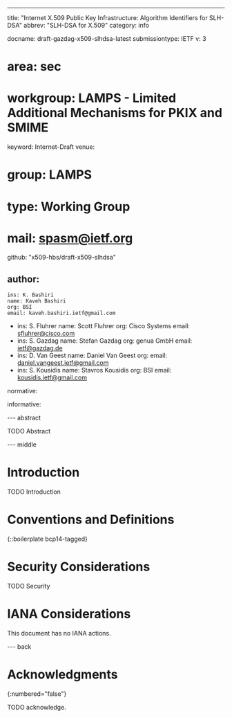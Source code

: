 ---
title: "Internet X.509 Public Key Infrastructure: Algorithm Identifiers for SLH-DSA"
abbrev: "SLH-DSA for X.509"
category: info

docname: draft-gazdag-x509-slhdsa-latest
submissiontype: IETF
v: 3
# area: sec
# workgroup: LAMPS - Limited Additional Mechanisms for PKIX and SMIME
keyword: Internet-Draft
venue:
#  group: LAMPS
#  type: Working Group
#  mail: spasm@ietf.org
  github: "x509-hbs/draft-x509-slhdsa"

author:
-
    ins: K. Bashiri
    name: Kaveh Bashiri
    org: BSI
    email: kaveh.bashiri.ietf@gmail.com
-
    ins: S. Fluhrer
    name: Scott Fluhrer
    org: Cisco Systems
    email: sfluhrer@cisco.com
-
    ins: S. Gazdag
    name: Stefan Gazdag
    org: genua GmbH
    email: ietf@gazdag.de
-
    ins: D. Van Geest
    name: Daniel Van Geest
    org:
    email: daniel.vangeest.ietf@gmail.com
-
    ins: S. Kousidis
    name: Stavros Kousidis
    org: BSI
    email: kousidis.ietf@gmail.com

normative:

informative:


--- abstract

TODO Abstract


--- middle

# Introduction

TODO Introduction


# Conventions and Definitions

{::boilerplate bcp14-tagged}


# Security Considerations

TODO Security


# IANA Considerations

This document has no IANA actions.


--- back

# Acknowledgments
{:numbered="false"}

TODO acknowledge.
